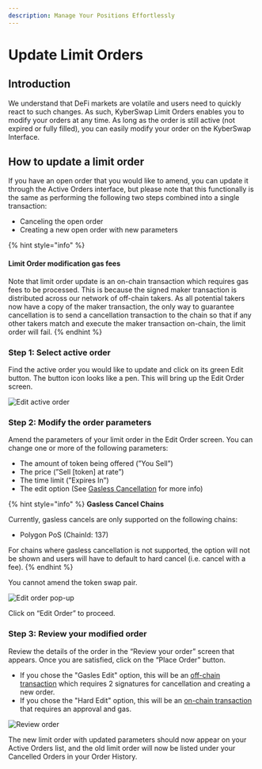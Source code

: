 ```yaml
---
description: Manage Your Positions Effortlessly
---
```


# Update Limit Orders

## Introduction

We understand that DeFi markets are volatile and users need to quickly react to such changes. As such, KyberSwap Limit Orders enables you to modify your orders at any time. As long as the order is still active (not expired or fully filled), you can easily modify your order on the KyberSwap Interface.&#x20;

## How to update a limit order

If you have an open order that you would like to amend, you can update it through the Active Orders interface, but please note that this functionally is the same as performing the following two steps combined into a single transaction:

* Canceling the open order
* Creating a new open order with new parameters

{% hint style="info" %}
#### Limit Order modification gas fees

Note that limit order update is an on-chain transaction which requires gas fees to be processed. This is because the signed maker transaction is distributed across our network of off-chain takers. As all potential takers now have a copy of the maker transaction, the only way to guarantee cancellation is to send a cancellation transaction to the chain so that if any other takers match and execute the maker transaction on-chain, the limit order will fail.
{% endhint %}

### **Step 1**: Select active order

Find the active order you would like to update and click on its green Edit button. The button icon looks like a pen. This will bring up the Edit Order screen.

![Edit active order](../../../.gitbook/assets/LO\_Edit\_Button.png)

### **Step 2**: Modify the order parameters

Amend the parameters of your limit order in the Edit Order screen. You can change one or more of the following parameters:

* The amount of token being offered (”You Sell”)
* The price (”Sell \[token] at rate”)
* The time limit (”Expires In”)
* The edit option (See [Gasless Cancellation](../concepts/gasless-cancellation.md) for more info)

{% hint style="info" %}
**Gasless Cancel Chains**

Currently, gasless cancels are only supported on the following chains:

* Polygon PoS (ChainId: 137)

For chains where gasless cancellation is not supported, the option will not be shown and users will have to default to hard cancel (i.e. cancel with a fee).
{% endhint %}

You cannot amend the token swap pair.

![Edit order pop-up](../../../.gitbook/assets/LO\_Edit\_Preview.png)

Click on “Edit Order” to proceed.

### **Step 3**: Review your modified order

Review the details of the order in the “Review your order” screen that appears. Once you are satisfied, click on the “Place Order” button.&#x20;

* If you chose the "Gasles Edit" option, this will be an [off-chain transaction](../../../getting-started/foundational-topics/decentralized-technologies/on-chain-vs-off-chain-data.md) which requires 2 signatures for cancellation and creating a new order.
* If you chose the "Hard Edit" option, this will be an [on-chain transaction](../concepts/off-chain-relay.md) that requires an approval and gas.

![Review order](../../../.gitbook/assets/LO\_Edit\_Confirmation.png)

The new limit order with updated parameters should now appear on your Active Orders list, and the old limit order will now be listed under your Cancelled Orders in your Order History.

